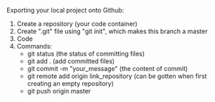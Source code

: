 Exporting your local project onto Github:
1. Create a repository (your code container)
2. Create ".git" file using "git init", which makes this branch a master
3. Code
4. Commands:
   + git status (the status of committing files)
   + git add . (add committed files)
   + git commit -m "your_message" (the content of commit)
   + git remote add origin link_repository (can be gotten when first creating an empty repository)
   + git push origin master
